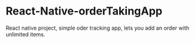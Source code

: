 # React-Native-orderTakingApp
React native project, simple oder tracking app, lets you add an order with unlimited items.

